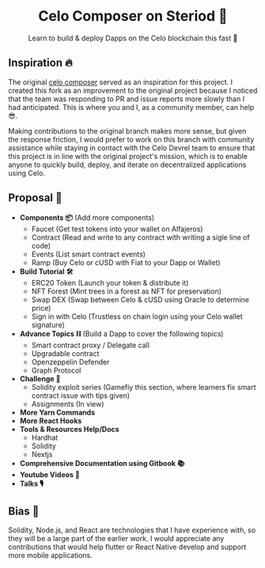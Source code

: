 <div>
<h1 align="center">Celo Composer on Steriod 💊</h1>
<p align="center">Learn to build & deploy Dapps on the Celo blockchain this fast 🫰</p>
<h2> Inspiration 🔥</h2>
<p>

The original [celo composer](https://github.com/celo-org/celo-composer)  served as an inspiration for this project. I created this fork as an improvement to the original project because I noticed that the team was responding to PR and issue reports more slowly than I had anticipated. This is where you and I, as a community member, can help 😎.
</p>

<p>
Making contributions to the original branch makes more sense, but given the response friction, I would prefer to work on this branch with community assistance while staying in contact with the Celo Devrel team to ensure that this project is in line with the original project's mission, which is to enable anyone to quickly build, deploy, and iterate on decentralized applications using Celo.
</p>

<h2> Proposal 🔖</h2> 

 - **Components 📦** (Add more components)
	 - Faucet (Get test tokens into your wallet on Alfajeros)
	 - Contract   (Read and write to any contract with writing a sigle line of code)
	 - Events (List smart contract events)
	 - Ramp (Buy Celo or cUSD with Fiat to your Dapp or Wallet)
- **Build Tutorial 🛠**
	- ERC20 Token (Launch your token & distribute it)
	- NFT Forest (Mint trees in a forest as NFT for preservation)
	- Swap DEX (Swap between Celo & cUSD using Oracle to determine price)
	-  Sign in with Celo (Trustless on chain login using your Celo wallet signature)
- **Advance Topics ⛓** (Build a Dapp to cover the following topics)
	- Smart contract proxy / Delegate call
	- Upgradable contract
	- Openzeppelin Defender
	- Graph Protocol
- **Challenge 🧩**
	- Solidity exploit series (Gamefiy this section, where learners fix smart contract issue with tips given)
	- Assignments (In view)
- **More Yarn Commands**
- **More React Hooks**
- **Tools & Resources Help/Docs**
	- Hardhat
	- Solidity
	- Nextjs
- **Comprehensive Documentation using Gitbook 📚**
- **Youtube Videos 🎥**
- **Talks 🎙**


<h2> Bias 🙈</h2> 
Solidity, Node.js, and React are technologies that I have experience with, so they will be a large part of the earlier work. I would appreciate any contributions that would help flutter or React Native develop and support more mobile applications.

</div>

